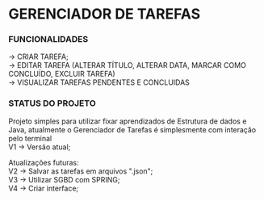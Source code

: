 # GERENCIADOR DE TAREFAS #

### FUNCIONALIDADES ###

-> CRIAR TAREFA;<br>
-> EDITAR TAREFA (ALTERAR TÍTULO, ALTERAR DATA, MARCAR COMO CONCLUÍDO, EXCLUIR TAREFA)<br>
-> VISUALIZAR TAREFAS PENDENTES E CONCLUIDAS<br>

### STATUS DO PROJETO ###


Projeto simples para utilizar fixar aprendizados de Estrutura de dados e Java, atualmente o Gerenciador de Tarefas é simplesmente com interação pelo terminal<br>
V1 -> Versão atual;<br>

Atualizações futuras: <br>
V2 -> Salvar as tarefas em arquivos ".json";<br>
V3 -> Utilizar SGBD com SPRING;<br>
V4 -> Criar interface;<br>
